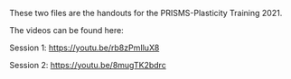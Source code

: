 These two files are the handouts for the PRISMS-Plasticity Training 2021.

The videos can be found here:

Session 1: https://youtu.be/rb8zPmIluX8

Session 2: https://youtu.be/8mugTK2bdrc

